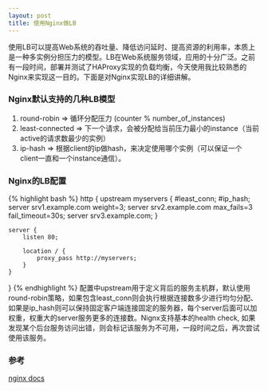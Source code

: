 ```yaml
---
layout: post
title: 使用Nginx做LB
---
```

使用LB可以提高Web系统的吞吐量、降低访问延时、提高资源的利用率，本质上是一种多实例分担压力的模型。LB在Web系统服务领域，应用的十分广泛。之前有一段时间，部署并测试了HAProxy实现的负载均衡，今天使用我比较熟悉的Nginx来实现这一目的。下面是对Nginx实现LB的详细讲解。

### Nginx默认支持的几种LB模型
1. round-robin => 循环分配压力 (counter % number_of_instances)
2. least-connected => 下一个请求，会被分配给当前压力最小的instance（当前active的请求数最少的实例）
3. ip-hash => 根据client的ip做hash，来决定使用哪个实例（可以保证一个client一直和一个instance通信）。

### Nginx的LB配置
{% highlight bash %}
http {
    upstream myservers {
        #least_conn; 
        #ip_hash;
        server srv1.example.com weight=3;
        server srv2.example.com max_fails=3 fail_timeout=30s;
        server srv3.example.com;
    }

    server {
        listen 80;

        location / {
            proxy_pass http://myservers;
        }
    }
}
{% endhighlight %}
配置中upstream用于定义背后的服务主机群，默认使用round-robin策略，如果包含least_conn则会执行根据连接数多少进行均匀分配、如果是ip_hash则可以保持固定客户端连接固定的服务器，每个server后面可以加权重，权重大的server服务更多的连接数。Nignx支持基本的health check, 如果发现某个后台服务访问出错，则会标记该服务为不可用，一段时间之后，再次尝试使用该服务。

### 参考
[nginx docs](http://nginx.org/en/docs/http/load_balancing.html)
